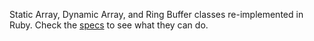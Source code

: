 Static Array, Dynamic Array, and Ring Buffer classes re-implemented in Ruby. Check the [specs](https://github.com/wahabs/dynamic-arrays/tree/master/spec) to see what they can do.
